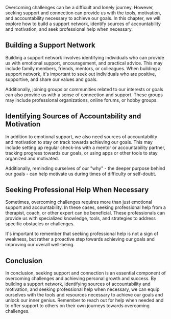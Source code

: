 
Overcoming challenges can be a difficult and lonely journey. However, seeking support and connection can provide us with the tools, motivation, and accountability necessary to achieve our goals. In this chapter, we will explore how to build a support network, identify sources of accountability and motivation, and seek professional help when necessary.

Building a Support Network
--------------------------

Building a support network involves identifying individuals who can provide us with emotional support, encouragement, and practical advice. This may include family members, friends, mentors, or colleagues. When building a support network, it's important to seek out individuals who are positive, supportive, and share our values and goals.

Additionally, joining groups or communities related to our interests or goals can also provide us with a sense of connection and support. These groups may include professional organizations, online forums, or hobby groups.

Identifying Sources of Accountability and Motivation
----------------------------------------------------

In addition to emotional support, we also need sources of accountability and motivation to stay on track towards achieving our goals. This may include setting up regular check-ins with a mentor or accountability partner, tracking progress towards our goals, or using apps or other tools to stay organized and motivated.

Additionally, reminding ourselves of our "why" - the deeper purpose behind our goals - can help motivate us during times of difficulty or self-doubt.

Seeking Professional Help When Necessary
----------------------------------------

Sometimes, overcoming challenges requires more than just emotional support and accountability. In these cases, seeking professional help from a therapist, coach, or other expert can be beneficial. These professionals can provide us with specialized knowledge, tools, and strategies to address specific obstacles or challenges.

It's important to remember that seeking professional help is not a sign of weakness, but rather a proactive step towards achieving our goals and improving our overall well-being.

Conclusion
----------

In conclusion, seeking support and connection is an essential component of overcoming challenges and achieving personal growth and success. By building a support network, identifying sources of accountability and motivation, and seeking professional help when necessary, we can equip ourselves with the tools and resources necessary to achieve our goals and unlock our inner genius. Remember to reach out for help when needed and to offer support to others on their own journeys towards overcoming challenges.
